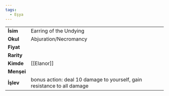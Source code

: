 ```yaml
---
tags:
  - Eşya
---  
```

  
|  |  |  
|---|---|  
| **İsim** | Earring of the Undying|  
| **Okul** | Abjuration/Necromancy|  
| **Fiyat** | |  
| **Rarity** | |  
| **Kimde** | [[Elanor]]|  
| **Menşei** | |  
| **İşlev** | bonus action: deal 10 damage to yourself, gain resistance to all damage|  
